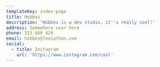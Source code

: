 ```yaml
---
templateKey: index-page
title: Hobbes
description: 'Hobbes is a dev studio, it''s really cool!'
address: Somewhere near here
phone: 313 666 420
email: hobbes@leviathan.com
social:
  - title: Instagram
    url: 'https://www.instagram.com/cool'
---
```


